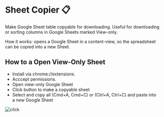 # Sheet Copier 📋

Make Google Sheet table copyable for downloading. Useful for downloading or sorting columns in Google Sheets marked View-only.

How it works: opens a Google Sheet in a content-view, so the spreadsheet can be copied into a new Sheet.

How to a Open View-Only Sheet
-----------------------------

- Install via chrome://extensions. 
- Acccept permissions.
- Open view-only Google Sheet
- Click button to make a copyable sheet
- Select and copy all (Cmd+A, Cmd+C) or (Ctrl+A, Ctrl+C) and paste into a new Google Sheet

![click](example.jpg)